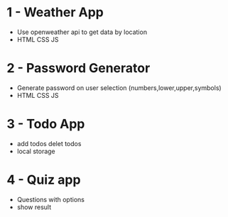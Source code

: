 # 1 - Weather App

- Use openweather api to get data by location
- HTML CSS JS

# 2 - Password Generator

- Generate password on user selection (numbers,lower,upper,symbols)
- HTML CSS JS

# 3 - Todo App

- add todos delet todos
- local storage

# 4 - Quiz app

- Questions with options
- show result
